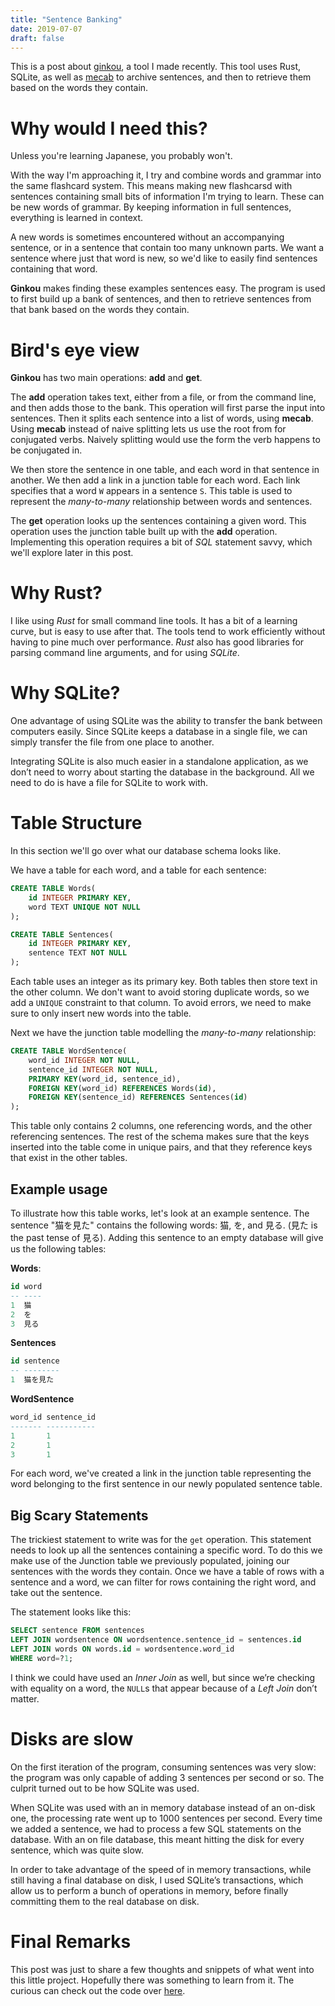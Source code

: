 ```yaml
---
title: "Sentence Banking"
date: 2019-07-07
draft: false
---
```


This is a post about [ginkou](https://github.com/cronokirby/ginkou), a tool I
made recently. This tool uses Rust, SQLite, as well as
[mecab](http://taku910.github.io/mecab/) to archive sentences, and then to
retrieve them based on the words they contain.

# Why would I need this?
Unless you're learning Japanese, you probably won't.

With the way I'm approaching it, I try and combine words and grammar into the
same flashcard system. This means making new flashcarsd with sentences
containing small bits of information I'm trying to learn. These can be new words
of grammar. By keeping information in full sentences, everything is learned in context.

A new words is sometimes encountered without an accompanying sentence, or in a
sentence that contain too many unknown parts. We want a sentence where just that
word is new, so we'd like to easily find sentences containing that word.

**Ginkou** makes finding these examples sentences easy. The program is used to
first build up a bank of sentences, and then to retrieve sentences from that
bank based on the words they contain.

# Bird's eye view
**Ginkou** has two main operations: **add** and **get**.

The **add** operation takes text, either from a file, or from the command line,
and then adds those to the bank. This operation will first parse the input into
sentences. Then it splits each sentence into a list of words, using **mecab**.
Using **mecab** instead of naive splitting lets us use the root from for
conjugated verbs. Naively splitting would use the form the verb happens to be
conjugated in.

We then store the sentence in one table, and each word in that sentence in
another. We then add a link in a junction table for each word. Each link
specifies that a word `W` appears in a sentence `S`. This table is used to
represent the *many-to-many* relationship between words and sentences.

The **get** operation looks up the sentences containing a given word. This
operation uses the junction table built up with the **add** operation.
Implementing this operation requires a bit of *SQL* statement savvy, which we'll explore later in
this post.

# Why Rust?
I like using *Rust* for small command line tools. It has a bit of a learning
curve, but is easy to use after that. The tools tend to work efficiently without
having to pine much over performance. *Rust* also has good libraries for parsing
command line arguments, and for using *SQLite*.

# Why SQLite?
One advantage of using SQLite was the ability to transfer the bank between
computers easily. Since SQLite keeps a database in a single file,
we can simply transfer the file from one place to another.

Integrating SQLite is also much easier in a standalone application,
as we don’t need to worry about starting the database in the background.
All we need to do is have a file for SQLite to work with.

# Table Structure
In this section we'll go over what our database schema looks like.

We have a table for each word, and a table for each sentence:

```sql
CREATE TABLE Words(
    id INTEGER PRIMARY KEY,
    word TEXT UNIQUE NOT NULL
);

CREATE TABLE Sentences(
    id INTEGER PRIMARY KEY,
    sentence TEXT NOT NULL
);
```

Each table uses an integer as its primary key. Both tables then store text in
the other column. We don't want to avoid storing duplicate words, so we add a
`UNIQUE` constraint to that column. To avoid errors, we need to make sure to
only insert new words into the table.

Next we have the junction table modelling the *many-to-many* relationship:
```sql
CREATE TABLE WordSentence(
    word_id INTEGER NOT NULL,
    sentence_id INTEGER NOT NULL,
    PRIMARY KEY(word_id, sentence_id),
    FOREIGN KEY(word_id) REFERENCES Words(id),
    FOREIGN KEY(sentence_id) REFERENCES Sentences(id)
);
```
This table only contains 2 columns, one referencing words, and the other
referencing sentences. The rest of the schema makes sure that the keys inserted
into the table come in unique pairs, and that they reference keys that exist in
the other tables.

## Example usage

To illustrate how this table works, let's look at an example sentence. The
sentence "猫を見た" contains the following words: 猫, を, and 見る. (見た is the
past tense of 見る). Adding this sentence to an empty database will give us the
following tables:

**Words**:
```sql
id word
-- ----
1  猫
2  を
3  見る
```

**Sentences**

```sql
id sentence
-- --------
1  猫を見た
```

**WordSentence**
```sql
word_id sentence_id
------- -----------
1       1
2       1
3       1
```

For each word, we've created a link in the junction table representing the word
belonging to the first sentence in our newly populated sentence table.

## Big Scary Statements
The trickiest statement to write was for the `get` operation. 
This statement needs to look up all the sentences containing a specific word.
To do this we make use of the Junction table we previously populated,
joining our sentences with the words they contain.
Once we have a table of rows with a sentence and a word,
we can filter for rows containing the right word, and take out the sentence.

The statement looks like this:
```sql
SELECT sentence FROM sentences
LEFT JOIN wordsentence ON wordsentence.sentence_id = sentences.id
LEFT JOIN words ON words.id = wordsentence.word_id
WHERE word=?1;
```

I think we could have used an *Inner Join* as well,
but since we’re checking with equality on a word,
the `NULL`s that appear because of a *Left Join* don’t matter.

# Disks are slow
On the first iteration of the program, consuming sentences was very slow:
the program was only capable of adding 3 sentences per second or so.
The culprit turned out to be how SQLite was used.

When SQLite was used with an in memory database instead of an on-disk one,
the processing rate went up to 1000 sentences per second.
Every time we added a sentence, we had to process a few SQL statements on the
database. With an on file database, this meant hitting the disk for every sentence, which was quite slow.

In order to take advantage of the speed of in memory transactions,
while still having a final database on disk, I used SQLite’s transactions,
which allow us to perform a bunch of operations in memory,
before finally committing them to the real database on disk.

# Final Remarks
This post was just to share a few thoughts and snippets of what went into this
little project. Hopefully there was something to learn from it.
The curious can check out the code over [here](https://github.com/cronokirby/ginkou).

